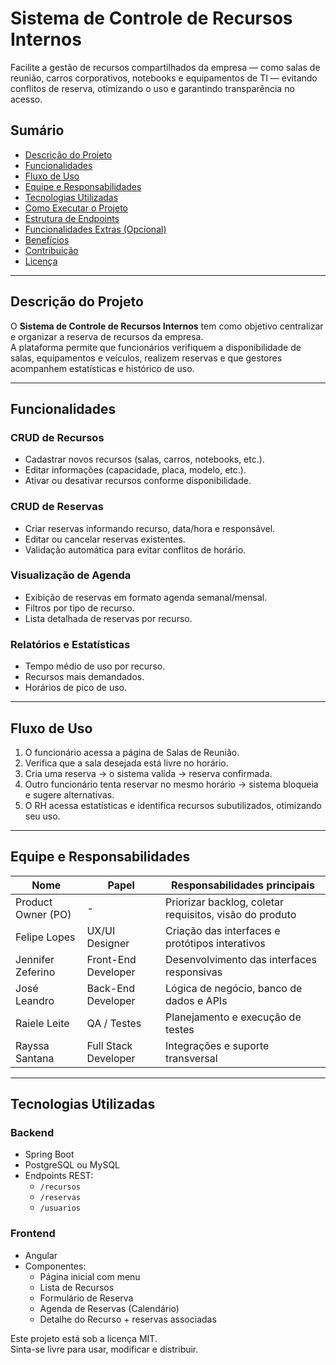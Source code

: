 # Sistema de Controle de Recursos Internos

Facilite a gestão de recursos compartilhados da empresa — como salas de reunião, carros corporativos, notebooks e equipamentos de TI — evitando conflitos de reserva, otimizando o uso e garantindo transparência no acesso.

## Sumário

- [Descrição do Projeto](#descrição-do-projeto)  
- [Funcionalidades](#funcionalidades)  
- [Fluxo de Uso](#fluxo-de-uso)  
- [Equipe e Responsabilidades](#equipe-e-responsabilidades)  
- [Tecnologias Utilizadas](#tecnologias-utilizadas)  
- [Como Executar o Projeto](#como-executar-o-projeto)  
- [Estrutura de Endpoints](#estrutura-de-endpoints)  
- [Funcionalidades Extras (Opcional)](#funcionalidades-extras-opcional)  
- [Benefícios](#benefícios)  
- [Contribuição](#contribuição)  
- [Licença](#licença)

---

## Descrição do Projeto

O **Sistema de Controle de Recursos Internos** tem como objetivo centralizar e organizar a reserva de recursos da empresa.  
A plataforma permite que funcionários verifiquem a disponibilidade de salas, equipamentos e veículos, realizem reservas e que gestores acompanhem estatísticas e histórico de uso.

---

## Funcionalidades

### CRUD de Recursos
- Cadastrar novos recursos (salas, carros, notebooks, etc.).
- Editar informações (capacidade, placa, modelo, etc.).
- Ativar ou desativar recursos conforme disponibilidade.

### CRUD de Reservas
- Criar reservas informando recurso, data/hora e responsável.
- Editar ou cancelar reservas existentes.
- Validação automática para evitar conflitos de horário.

### Visualização de Agenda
- Exibição de reservas em formato agenda semanal/mensal.
- Filtros por tipo de recurso.
- Lista detalhada de reservas por recurso.

### Relatórios e Estatísticas 
- Tempo médio de uso por recurso.
- Recursos mais demandados.
- Horários de pico de uso.

---

## Fluxo de Uso

1. O funcionário acessa a página de Salas de Reunião.  
2. Verifica que a sala desejada está livre no horário.  
3. Cria uma reserva → o sistema valida → reserva confirmada.  
4. Outro funcionário tenta reservar no mesmo horário → sistema bloqueia e sugere alternativas.  
5. O RH acessa estatísticas e identifica recursos subutilizados, otimizando seu uso.

---

## Equipe e Responsabilidades

| Nome                 | Papel                  | Responsabilidades principais                                    |
|-----------------------|-------------------------|------------------------------------------------------------------|
| Product Owner (PO)    | -                       | Priorizar backlog, coletar requisitos, visão do produto          |
| Felipe Lopes          | UX/UI Designer          | Criação das interfaces e protótipos interativos                  |
| Jennifer Zeferino     | Front-End Developer     | Desenvolvimento das interfaces responsivas                       |
| José Leandro          | Back-End Developer      | Lógica de negócio, banco de dados e APIs                          |
| Raiele Leite          | QA / Testes             | Planejamento e execução de testes                                |
| Rayssa Santana        | Full Stack Developer    | Integrações e suporte transversal                                |

---

## Tecnologias Utilizadas

### Backend
- Spring Boot
- PostgreSQL ou MySQL
- Endpoints REST:
  - `/recursos`
  - `/reservas`
  - `/usuarios`

### Frontend
- Angular
- Componentes:
  - Página inicial com menu
  - Lista de Recursos
  - Formulário de Reserva
  - Agenda de Reservas (Calendário)
  - Detalhe do Recurso + reservas associadas

Este projeto está sob a licença MIT.  
Sinta-se livre para usar, modificar e distribuir.
